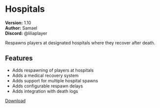 # Hospitals

**Version:** 1.10  
**Author:** Samael  
**Discord:** @liliaplayer  

Respawns players at designated hospitals where they recover after death.

## Features

- Adds respawning of players at hospitals
- Adds a medical recovery system
- Adds support for multiple hospital spawns
- Adds configurable respawn delays
- Adds integration with death logs

[Download](https://github.com/LiliaFramework/Modules/raw/refs/heads/gh-pages/enhanceddeath.zip)
